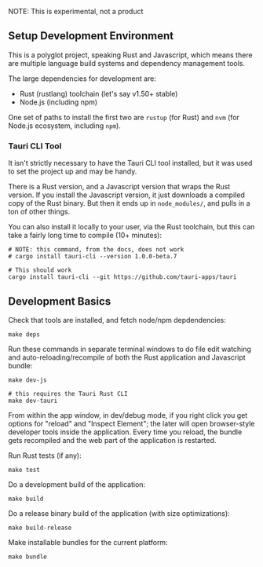 
NOTE: This is experimental, not a product

## Setup Development Environment

This is a polyglot project, speaking Rust and Javascript, which means there are
multiple language build systems and dependency management tools.

The large dependencies for development are:

- Rust (rustlang) toolchain (let's say v1.50+ stable)
- Node.js (including npm)

One set of paths to install the first two are `rustup` (for Rust) and `nvm`
(for Node.js ecosystem, including `npm`).


### Tauri CLI Tool

It isn't strictly necessary to have the Tauri CLI tool installed, but it was
used to set the project up and may be handy.

There is a Rust version, and a Javascript version that wraps the Rust version.
If you install the Javascript version, it just downloads a compiled copy of the
Rust binary. But then it ends up in `node_modules/`, and pulls in a ton of
other things.

You can also install it locally to your user, via the Rust toolchain, but this
can take a fairly long time to compile (10+ minutes):

    # NOTE: this command, from the docs, does not work
    # cargo install tauri-cli --version 1.0.0-beta.7

    # This should work
    cargo install tauri-cli --git https://github.com/tauri-apps/tauri

## Development Basics

Check that tools are installed, and fetch node/npm depdendencies:

    make deps

Run these commands in separate terminal windows to do file edit watching and
auto-reloading/recompile of both the Rust application and Javascript bundle:

    make dev-js

    # this requires the Tauri Rust CLI
    make dev-tauri

From within the app window, in dev/debug mode, if you right click you get
options for "reload" and "Inspect Element"; the later will open browser-style
developer tools inside the application. Every time you reload, the bundle gets
recompiled and the web part of the application is restarted.

Run Rust tests (if any):

    make test

Do a development build of the application:

    make build

Do a release binary build of the application (with size optimizations):

    make build-release

Make installable bundles for the current platform:

    make bundle
